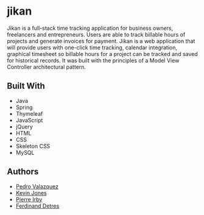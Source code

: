 # jikan
Jikan is a full-stack time tracking application for business owners, freelancers and entrepreneurs. Users are able to track billable hours of projects and generate invoices for payment. 
Jikan is a web application that will provide users with one-click time tracking, calendar integration, graphical timesheet so billable hours for a project can be tracked and saved for historical records. It was built with the principles of a Model View Controller architectural pattern.
<h2>Built With</h2>
<ul>
<li>Java</li>
<li>Spring</li>
<li>Thymeleaf</li>
<li>JavaScript</li>
<li>jQuery</li>
<li>HTML</li>
<li>CSS</li>
<li>Skeleton CSS</li>
<li>MySQL</li>
</ul>
<h2>Authors</h2>
<ul>
<li><a href="https://github.com/V-Rod" target="_blank">Pedro Valazquez</li>
<li><a href="https://github.com/joneskj55" target="_blank">Kevin Jones</li>
<li><a href="https://github.com/stoked49" target="_blank">Pierre Irby</li>
<li><a href="https://github.com/Desertcoqui" target="_blank">Ferdinand Detres</li>
</ul>
